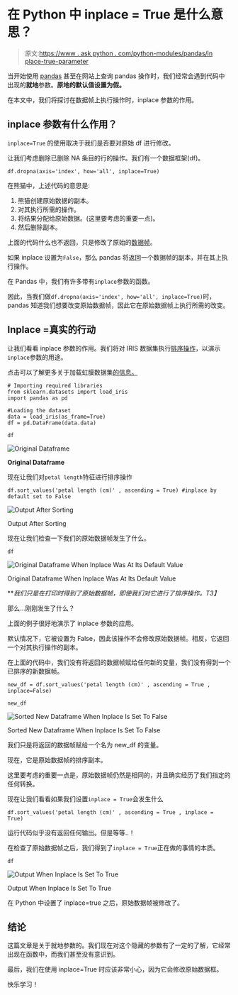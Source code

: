 # 在 Python 中 inplace = True 是什么意思？

> 原文:[https://www . ask python . com/python-modules/pandas/in place-true-parameter](https://www.askpython.com/python-modules/pandas/inplace-true-parameter)

当开始使用 [pandas](https://www.askpython.com/python-modules/pandas/python-pandas-module-tutorial) 甚至在网站上查询 pandas 操作时，我们经常会遇到代码中出现的**就地**参数。**原地的默认值设置为假。**

在本文中，我们将探讨在数据帧上执行操作时，inplace 参数的作用。

## inplace 参数有什么作用？

`inplace=True` 的使用取决于我们是否要对原始 df 进行修改。

让我们考虑删除已删除 NA 条目的行的操作。我们有一个数据框架(df)。

```
df.dropna(axis='index', how='all', inplace=True)

```

在熊猫中，上述代码的意思是:

1.  熊猫创建原始数据的副本。
2.  对其执行所需的操作。
3.  将结果分配给原始数据。(这里要考虑的重要一点)。
4.  然后删除副本。

上面的代码什么也不返回，只是修改了原始的[数据帧](https://www.askpython.com/python-modules/pandas/dataframes-in-python)。

如果 inplace 设置为`False`，那么 pandas 将返回一个数据帧的副本，并在其上执行操作。

在 Pandas 中，我们有许多带有`inplace`参数的函数。

因此，当我们做`df.dropna(axis='index', how='all', inplace=True)`时，pandas 知道我们想要改变原始数据帧，因此它在原始数据帧上执行所需的改变。

## Inplace =真实的行动

让我们看看 inplace 参数的作用。我们将对 IRIS 数据集执行[排序操作](https://www.askpython.com/python/examples/quicksort-algorithm)，以演示`inplace`参数的用途。

点击可以了解更多关于加载虹膜数据集[的信息。](https://scikit-learn.org/stable/modules/generated/sklearn.datasets.load_iris.html)

```
# Importing required libraries
from sklearn.datasets import load_iris
import pandas as pd

#Loading the dataset
data = load_iris(as_frame=True)
df = pd.DataFrame(data.data)

df

```

![Original Dataframe](../Images/4fb36eebbb8208603d8a0fa7709ebf70.png)

**Original Dataframe**

现在让我们对`petal length`特征进行排序操作

```
df.sort_values('petal length (cm)' , ascending = True) #inplace by default set to False

```

![Output After Sorting](../Images/21aaaaf5f720cdd69c62f424a1e7a6ad.png)

Output After Sorting

现在让我们检查一下我们的原始数据帧发生了什么。

```
df

```

![Original Dataframe When Inplace Was At Its Default Value](../Images/228606f5ce7b5cf69a79202e2b8cfb0c.png)

Original Dataframe When Inplace Was At Its Default Value

***我们只是在打印时得到了原始数据帧，即使我们对它进行了排序操作。*T3】**

那么…刚刚发生了什么？

上面的例子很好地演示了 inplace 参数的应用。

默认情况下，它被设置为 False，因此该操作不会修改原始数据帧。相反，它返回一个对其执行操作的副本。

在上面的代码中，我们没有将返回的数据帧赋给任何新的变量，我们没有得到一个已排序的新数据帧。

```
new_df = df.sort_values('petal length (cm)' , ascending = True , inplace=False)

new_df

```

![Sorted New Dataframe When Inplace Is Set To False](../Images/f2dc57321804c2d85244a8f3780281bf.png)

Sorted New Dataframe When Inplace Is Set To False

我们只是将返回的数据帧赋给一个名为 new_df 的变量。

现在，它是原始数据帧的排序副本。

这里要考虑的重要一点是，原始数据帧仍然是相同的，并且确实经历了我们指定的任何转换。

现在让我们看看如果我们设置`inplace = True`会发生什么

```
df.sort_values('petal length (cm)' , ascending = True , inplace = True)

```

运行代码似乎没有返回任何输出。但是等等..！

在检查了原始数据帧之后，我们得到了`inplace = True`正在做的事情的本质。

```
df

```

![Output When Inplace Is Set To True](../Images/d42a9a11c5df20e4a67526f864d0b229.png)

Output When Inplace Is Set To True

在 Python 中设置了 inplace=true 之后，原始数据帧被修改了。

## 结论

这篇文章是关于就地参数的。我们现在对这个隐藏的参数有了一定的了解，它经常出现在函数中，而我们甚至没有意识到。

最后，我们在使用 inplace=True 时应该非常小心，因为它会修改原始数据框。

快乐学习！
